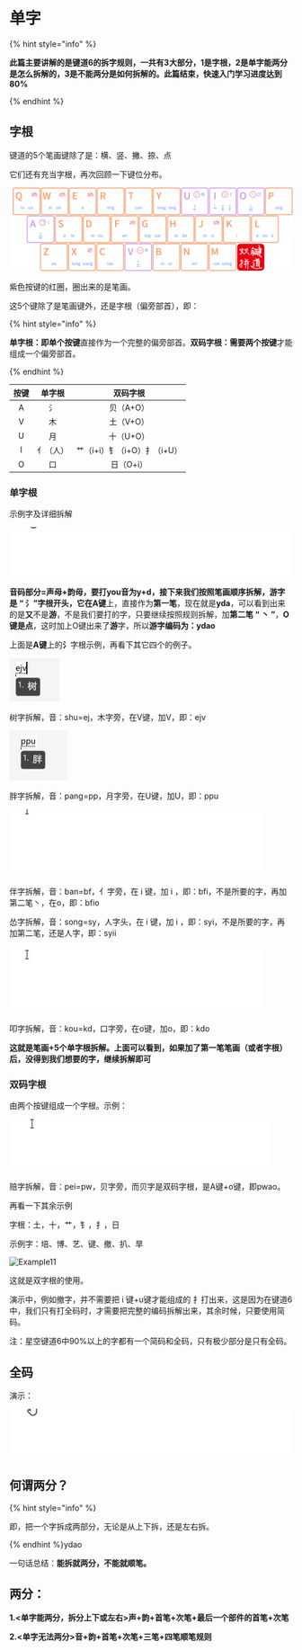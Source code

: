 # 单字



{% hint style="info" %}

**此篇主要讲解的是键道6的拆字规则，一共有3大部分，1是字根，2是单字能两分是怎么拆解的，3是不能两分是如何拆解的。此篇结束，快速入门学习进度达到80%**

{% endhint %}

## 字根

键道的5个笔画键除了是：横、竖、撇、捺、点

它们还有充当字根，再次回顾一下键位分布。

![](../.gitbook/assets/xkjd-qwerty.png)

紫色按键的红圈，圈出来的是笔画。

这5个键除了是笔画键外，还是字根（偏旁部首），即：

{% hint style="info" %}

**单字根：**即**单个按键**直接作为一个完整的偏旁部首。**双码字根：**需要**两个按键**才能组成一个偏旁部首。

{% endhint %}

| 按键 |  单字根  |          双码字根           |
| :--: | :------: | :-------------------------: |
|  A   |    氵    |          贝（A+O）          |
|  V   |    木    |          土（V+O）          |
|  U   |    月    |          十（U+O）          |
|  I   | 亻（人） | 艹（i+i）钅（i+O）扌（i+U） |
|  O   |    口    |          日（O+i）          |

### 单字根

示例字及详细拆解

![](../.gitbook/assets/Example05.gif)



**音码部分=声母+韵母，要打you音为y+d，**接下来我们按照笔画顺序拆解，**游**字是 “ **氵**”字根开头，它在**A键**上，直接作为**第一笔**，现在就是**yda**，可以看到出来的是**又**不是**游**，不是我们要打的字，只要继续按照规则拆解，加**第二笔 “ 丶 ”**，**O键是点**，这时加上O键出来了**游**字，所以**游字编码为：ydao**

上面是**A键**上的**氵**字根示例，再看下其它四个的例子。

![](../.gitbook/assets/Example06.png)

树字拆解，音：shu=ej，木字旁，在V键，加V，即：ejv

![](../.gitbook/assets/Example07.png)

胖字拆解，音：pang=pp，月字旁，在U键，加U，即：ppu

![](../.gitbook/assets/Example08.gif)

伴字拆解，音：ban=bf，亻字旁，在 i 键，加 i ，即：bfi，不是所要的字，再加第二笔丶，在o，即：bfio

怂字拆解，音：song=sy，人字头，在 i 键，加 i ，即：syi，不是所要的字，再加第二笔，还是人字，即：syii

![](../.gitbook/assets/Example09.gif)

叩字拆解，音：kou=kd，口字旁，在o键，加o，即：kdo

**这就是笔画+5个单字根拆解。上面可以看到，如果加了第一笔笔画（或者字根）后，没得到我们想要的字，继续拆解即可**

### 双码字根

由两个按键组成一个字根。示例：

![](../.gitbook/assets/Example10.gif)

赔字拆解，音：pei=pw，贝字旁，而贝字是双码字根，是A键+o键，即pwao。

再看一下其余示例

字根：土，十，艹，钅，扌，日

示例字：培、博、艺、键、撤、扒、旱

![Example11](D:\GithubProject\xkjd6-rime\.gitbook\assets\Example11.gif)

这就是双字根的使用。

演示中，例如撤字，并不需要把 i 键+u键才能组成的 扌打出来，这是因为在键道6中，我们只有打全码时，才需要把完整的编码拆解出来，其余时候，只要使用简码。

注：星空键道6中90%以上的字都有一个简码和全码，只有极少部分是只有全码。



## 全码



演示：

![](../.gitbook/assets/Example03.gif)

## 何谓两分？

{% hint style="info" %}

即，把一个字拆成两部分，无论是从上下拆，还是左右拆。

{% endhint %}ydao

一句话总结：**能拆就两分，不能就顺笔。**

## 两分：

**1.<单字能两分，拆分上下或左右>声+韵+首笔+次笔+最后一个部件的首笔+次笔**

**2.<单字无法两分>音+韵+首笔+次笔+三笔+四笔顺笔规则**

#### 

